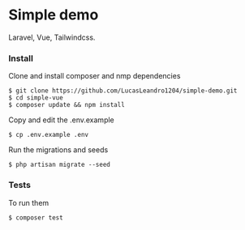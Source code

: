 # Simple demo

Laravel, Vue, Tailwindcss.

### Install

Clone and install composer and nmp dependencies

```
$ git clone https://github.com/LucasLeandro1204/simple-demo.git
$ cd simple-vue
$ composer update && npm install
```

Copy and edit the .env.example

```
$ cp .env.example .env
```

Run the migrations and seeds

```
$ php artisan migrate --seed
```

### Tests

To run them

```
$ composer test
```